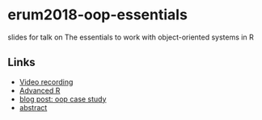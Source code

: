 # erum2018-oop-essentials
slides for talk on The essentials to work with object-oriented systems in R

## Links

- [Video recording](https://www.youtube.com/watch?v=neP7Pfass8I)
- [Advanced R](https://adv-r.hadley.nz/oo.html)
- [blog post: oop case study](https://www.ildiczeller.com/2018/04/02/investigating-difftime-behavior/)
- [abstract](http://2018.erum.io/#talk-2-83)

